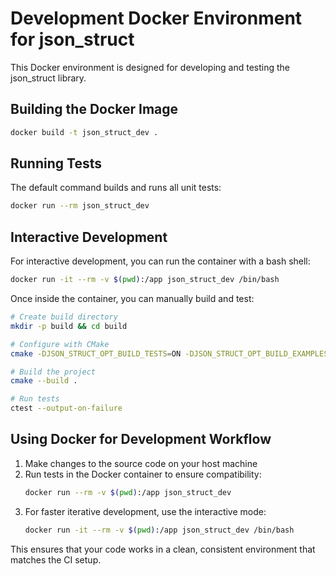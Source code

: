 # Development Docker Environment for json_struct

This Docker environment is designed for developing and testing the json_struct library.

## Building the Docker Image

```bash
docker build -t json_struct_dev .
```

## Running Tests

The default command builds and runs all unit tests:

```bash
docker run --rm json_struct_dev
```

## Interactive Development

For interactive development, you can run the container with a bash shell:

```bash
docker run -it --rm -v $(pwd):/app json_struct_dev /bin/bash
```

Once inside the container, you can manually build and test:

```bash
# Create build directory
mkdir -p build && cd build

# Configure with CMake
cmake -DJSON_STRUCT_OPT_BUILD_TESTS=ON -DJSON_STRUCT_OPT_BUILD_EXAMPLES=ON ..

# Build the project
cmake --build .

# Run tests
ctest --output-on-failure
```

## Using Docker for Development Workflow

1. Make changes to the source code on your host machine
2. Run tests in the Docker container to ensure compatibility:
   ```bash
   docker run --rm -v $(pwd):/app json_struct_dev
   ```
3. For faster iterative development, use the interactive mode:
   ```bash
   docker run -it --rm -v $(pwd):/app json_struct_dev /bin/bash
   ```

This ensures that your code works in a clean, consistent environment that matches the CI setup.